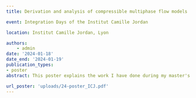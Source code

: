 ```yaml
---
title: Derivation and analysis of compressible multiphase flow models

event: Integration Days of the Institut Camille Jordan

location: Institut Camille Jordan, Lyon

authors:
    - admin
date: '2024-01-18'
date_end: '2024-01-19'
publication_types:
- poster
abstract: This poster explains the work I have done during my master's internship and the first months of my PhD. It presents a formal derivation of an averaged model from the compressible barotropic Navier-Stokes equations for a stratified bifluid flow.

url_poster: 'uploads/24-poster_ICJ.pdf'
---
```

